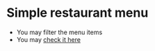 # Simple restaurant menu 

- You may filter the menu items
- You may [check it here](https://dovletovorun.github.io/restaurant-menu/) 

